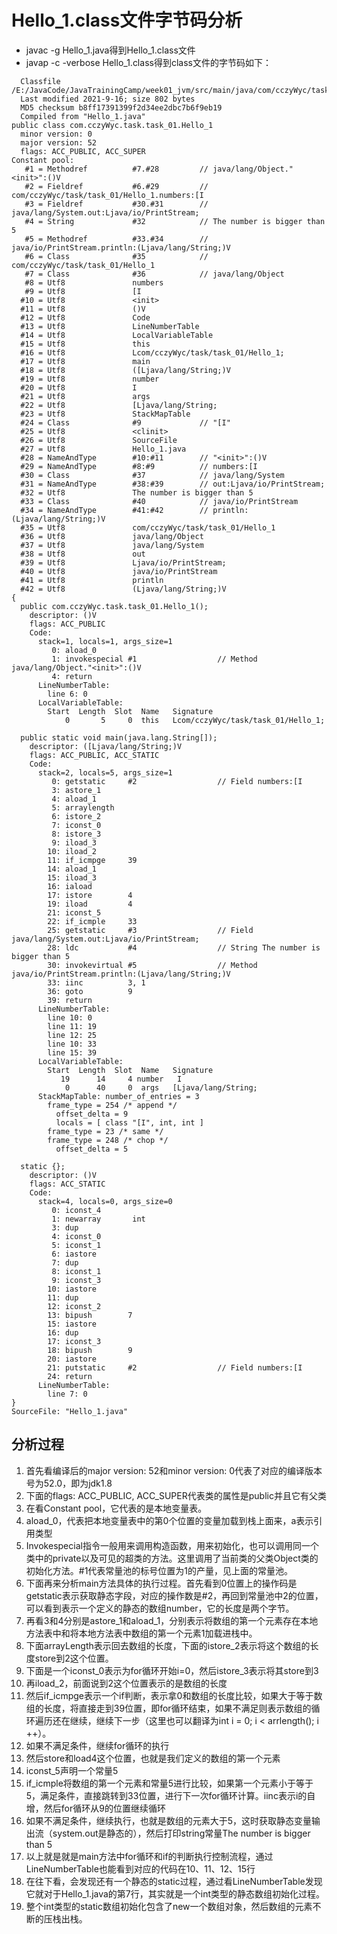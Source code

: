 # Hello_1.class文件字节码分析

* javac -g Hello_1.java得到Hello_1.class文件
* javap -c -verbose Hello_1.class得到class文件的字节码如下：</br>
```text
  Classfile /E:/JavaCode/JavaTrainingCamp/week01_jvm/src/main/java/com/cczyWyc/task/task_01/Hello_1.class
  Last modified 2021-9-16; size 802 bytes
  MD5 checksum b8ff17391399f2d34ee2dbc7b6f9eb19
  Compiled from "Hello_1.java"
public class com.cczyWyc.task.task_01.Hello_1
  minor version: 0
  major version: 52
  flags: ACC_PUBLIC, ACC_SUPER
Constant pool:
   #1 = Methodref          #7.#28         // java/lang/Object."<init>":()V
   #2 = Fieldref           #6.#29         // com/cczyWyc/task/task_01/Hello_1.numbers:[I
   #3 = Fieldref           #30.#31        // java/lang/System.out:Ljava/io/PrintStream;
   #4 = String             #32            // The number is bigger than 5
   #5 = Methodref          #33.#34        // java/io/PrintStream.println:(Ljava/lang/String;)V
   #6 = Class              #35            // com/cczyWyc/task/task_01/Hello_1
   #7 = Class              #36            // java/lang/Object
   #8 = Utf8               numbers
   #9 = Utf8               [I
  #10 = Utf8               <init>
  #11 = Utf8               ()V
  #12 = Utf8               Code
  #13 = Utf8               LineNumberTable
  #14 = Utf8               LocalVariableTable
  #15 = Utf8               this
  #16 = Utf8               Lcom/cczyWyc/task/task_01/Hello_1;
  #17 = Utf8               main
  #18 = Utf8               ([Ljava/lang/String;)V
  #19 = Utf8               number
  #20 = Utf8               I
  #21 = Utf8               args
  #22 = Utf8               [Ljava/lang/String;
  #23 = Utf8               StackMapTable
  #24 = Class              #9             // "[I"
  #25 = Utf8               <clinit>
  #26 = Utf8               SourceFile
  #27 = Utf8               Hello_1.java
  #28 = NameAndType        #10:#11        // "<init>":()V
  #29 = NameAndType        #8:#9          // numbers:[I
  #30 = Class              #37            // java/lang/System
  #31 = NameAndType        #38:#39        // out:Ljava/io/PrintStream;
  #32 = Utf8               The number is bigger than 5
  #33 = Class              #40            // java/io/PrintStream
  #34 = NameAndType        #41:#42        // println:(Ljava/lang/String;)V
  #35 = Utf8               com/cczyWyc/task/task_01/Hello_1
  #36 = Utf8               java/lang/Object
  #37 = Utf8               java/lang/System
  #38 = Utf8               out
  #39 = Utf8               Ljava/io/PrintStream;
  #40 = Utf8               java/io/PrintStream
  #41 = Utf8               println
  #42 = Utf8               (Ljava/lang/String;)V
{
  public com.cczyWyc.task.task_01.Hello_1();
    descriptor: ()V
    flags: ACC_PUBLIC
    Code:
      stack=1, locals=1, args_size=1
         0: aload_0
         1: invokespecial #1                  // Method java/lang/Object."<init>":()V
         4: return
      LineNumberTable:
        line 6: 0
      LocalVariableTable:
        Start  Length  Slot  Name   Signature
            0       5     0  this   Lcom/cczyWyc/task/task_01/Hello_1;

  public static void main(java.lang.String[]);
    descriptor: ([Ljava/lang/String;)V
    flags: ACC_PUBLIC, ACC_STATIC
    Code:
      stack=2, locals=5, args_size=1
         0: getstatic     #2                  // Field numbers:[I
         3: astore_1
         4: aload_1
         5: arraylength
         6: istore_2
         7: iconst_0
         8: istore_3
         9: iload_3
        10: iload_2
        11: if_icmpge     39
        14: aload_1
        15: iload_3
        16: iaload
        17: istore        4
        19: iload         4
        21: iconst_5
        22: if_icmple     33
        25: getstatic     #3                  // Field java/lang/System.out:Ljava/io/PrintStream;
        28: ldc           #4                  // String The number is bigger than 5
        30: invokevirtual #5                  // Method java/io/PrintStream.println:(Ljava/lang/String;)V
        33: iinc          3, 1
        36: goto          9
        39: return
      LineNumberTable:
        line 10: 0
        line 11: 19
        line 12: 25
        line 10: 33
        line 15: 39
      LocalVariableTable:
        Start  Length  Slot  Name   Signature
           19      14     4 number   I
            0      40     0  args   [Ljava/lang/String;
      StackMapTable: number_of_entries = 3
        frame_type = 254 /* append */
          offset_delta = 9
          locals = [ class "[I", int, int ]
        frame_type = 23 /* same */
        frame_type = 248 /* chop */
          offset_delta = 5

  static {};
    descriptor: ()V
    flags: ACC_STATIC
    Code:
      stack=4, locals=0, args_size=0
         0: iconst_4
         1: newarray       int
         3: dup
         4: iconst_0
         5: iconst_1
         6: iastore
         7: dup
         8: iconst_1
         9: iconst_3
        10: iastore
        11: dup
        12: iconst_2
        13: bipush        7
        15: iastore
        16: dup
        17: iconst_3
        18: bipush        9
        20: iastore
        21: putstatic     #2                  // Field numbers:[I
        24: return
      LineNumberTable:
        line 7: 0
}
SourceFile: "Hello_1.java"
```
## 分析过程
1. 首先看编译后的major version: 52和minor version: 0代表了对应的编译版本号为52.0，即为jdk1.8
2. 下面的flags: ACC_PUBLIC, ACC_SUPER代表类的属性是public并且它有父类
3. 在看Constant pool，它代表的是本地变量表。
4. aload_0，代表把本地变量表中的第0个位置的变量加载到栈上面来，a表示引用类型
5. Invokespecial指令一般用来调用构造函数，用来初始化，也可以调用同一个类中的private以及可见的超类的方法。这里调用了当前类的父类Object类的初始化方法。#1代表常量池的标号位置为1的产量，见上面的常量池。
6. 下面再来分析main方法具体的执行过程。首先看到0位置上的操作码是getstatic表示获取静态字段，对应的操作数是#2，再回到常量池中2的位置，可以看到表示一个定义的静态的数组number，它的长度是两个字节。
7. 再看3和4分别是astore_1和aload_1，分别表示将数组的第一个元素存在本地方法表中和将本地方法表中数组的第一个元素1加载进栈中。
8. 下面arrayLength表示回去数组的长度，下面的istore_2表示将这个数组的长度store到2这个位置。
9. 下面是一个iconst_0表示为for循环开始i=0，然后istore_3表示将其store到3
10. 再iload_2，前面说到2这个位置表示的是数组的长度
11. 然后if_icmpge表示一个if判断，表示拿0和数组的长度比较，如果大于等于数组的长度，将直接走到39位置，即for循环结束，如果不满足则表示数组的循环遍历还在继续，继续下一步（这里也可以翻译为int i = 0; i < arrlength(); i ++）。
12. 如果不满足条件，继续for循环的执行
13. 然后store和load4这个位置，也就是我们定义的数组的第一个元素
14. iconst_5声明一个常量5
15. if_icmple将数组的第一个元素和常量5进行比较，如果第一个元素小于等于5，满足条件，直接跳转到33位置，进行下一次for循环计算。iinc表示i的自增，然后for循环从9的位置继续循环
16. 如果不满足条件，继续执行，也就是数组的元素大于5，这时获取静态变量输出流（system.out是静态的），然后打印string常量The number is bigger than 5
17. 以上就是就是main方法中for循环和if的判断执行控制流程，通过LineNumberTable也能看到对应的代码在10、11、12、15行
18. 在往下看，会发现还有一个静态的static过程，通过看LineNumberTable发现它就对于Hello_1.java的第7行，其实就是一个int类型的静态数组初始化过程。
19. 整个int类型的static数组初始化包含了new一个数组对象，然后数组的元素不断的压栈出栈。